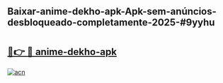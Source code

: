 ## Baixar-anime-dekho-apk-Apk-sem-anúncios-desbloqueado-completamente-2025-#9yyhu

# <h2><a href="https://ainizakaria.my?title=anime-dekho-apk&ref=22M">🔗👉 🔴 anime-dekho-apk</a></h2>

[![acn](https://github.com/user-attachments/assets/0f9c940e-d8b0-45ae-aac7-cd30a18b3e1c)](https://ainizakaria.my?title=anime-dekho-apk&ref=22M)

